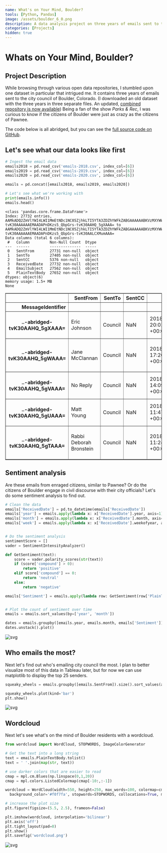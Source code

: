 ```yaml
---
name: What's on Your Mind, Boulder?
tools: [Python, Pandas]
image: /assets/boulder_6_0.png
description: A data analysis project on three years of emails sent to the Boulder city council
categories: [Projects]
hidden: true
---
```

# Whats on Your Mind, Boulder?

## Project Description

While browsing through various open data repositories, I stumbled upon one dataset in particular that intrigued me.  It contains three years of emails sent to the city council of Boulder, Colorado.  (I downloaded an old dataset with the three years in three separate files.  An updated, [combined repository is now available](https://open-data.bouldercolorado.gov/datasets/0b769502060943f0919b1930339edd63))  Being a fan of the show *Parks & Rec*, I was curious to know if the citizens of Boulder were just as crazy as the citizens of Pawnee.

The code below is all abridged, but you can see the [full source code on GitHub](https://github.com/AndrewMillerOnline/boulder-emails).

## Let's see what our data looks like first

```python
# Ingest the email data
emails2018 = pd.read_csv('emails-2018.csv', index_col=[6])
emails2019 = pd.read_csv('emails-2019.csv', index_col=[6])
emails2020 = pd.read_csv('emails-2020.csv', index_col=[6])

emails = pd.concat([emails2018, emails2019, emails2020])

# Let's see what we're working with
print(emails.info())
emails.head()
```

    <class 'pandas.core.frame.DataFrame'>
    Index: 27732 entries, AAMkADQ2ZmVlYWI4LWI1MmEtNDc1NC05ZjhkLTI5YTA3ZDZhYWFkZABGAAAAAABKVzMXYWWETKNC5OzLgZmiBwDAPnDKzs5_QbpGrs-tvK30AAAAAAEMAADAPnDKzs5_QbpGrs-tvK30AAHQ_5gXAAA= to AAMkADQ2ZmVlYWI4LWI1MmEtNDc1NC05ZjhkLTI5YTA3ZDZhYWFkZABGAAAAAABKVzMXYWWETKNC5OzLgZmiBwDAPnDKzs5_QbpGrs-tvK30AAAAAAEMAADAPnDKzs5_QbpGrs-tvK30AALCXMumAAA=
    Data columns (total 6 columns):
     #   Column         Non-Null Count  Dtype 
    ---  ------         --------------  ----- 
     0   SentFrom       27731 non-null  object
     1   SentTo         27405 non-null  object
     2   SentCC         5376 non-null   object
     3   ReceivedDate   27732 non-null  object
     4   EmailSubject   27562 non-null  object
     5   PlainTextBody  27652 non-null  object
    dtypes: object(6)
    memory usage: 1.5+ MB
    None
    




<div>
<style scoped>
    .dataframe tbody tr th:only-of-type {
        vertical-align: middle;
    }

    .dataframe tbody tr th {
        vertical-align: top;
    }

    .dataframe thead th {
        text-align: right;
    }
</style>
<table border="1" class="dataframe">
  <thead>
    <tr style="text-align: right;">
      <th></th>
      <th>SentFrom</th>
      <th>SentTo</th>
      <th>SentCC</th>
      <th>ReceivedDate</th>
      <th>EmailSubject</th>
      <th>PlainTextBody</th>
    </tr>
    <tr>
      <th>MessageIdentifier</th>
      <th></th>
      <th></th>
      <th></th>
      <th></th>
      <th></th>
      <th></th>
    </tr>
  </thead>
  <tbody>
    <tr>
      <th>..-abridged-tvK30AAHQ_5gXAAA=</th>
      <td>Eric Johnson</td>
      <td>Council</td>
      <td>NaN</td>
      <td>2018-12-31 20:01:59.0000000 +00:00</td>
      <td>redevelopment of the Balsam BCH campus</td>
      <td>Dear council members, After reading Friday's g...</td>
    </tr>
    <tr>
      <th>..-abridged-tvK30AAHQ_5gWAAA=</th>
      <td>Jane McClannan</td>
      <td>Council</td>
      <td>NaN</td>
      <td>2018-12-31 17:26:45.0000000 +00:00</td>
      <td>OAU Unintended Consequences</td>
      <td>Dear City Council Members, I have recently spe...</td>
    </tr>
    <tr>
      <th>..-abridged-tvK30AAHQ_5gVAAA=</th>
      <td>No Reply</td>
      <td>Council</td>
      <td>NaN</td>
      <td>2018-12-31 14:09:40.0000000 +00:00</td>
      <td>Messages on hold for [6bb18bf32d5a8f2798e95f9c...</td>
      <td>The following messages, addressed to Council, ...</td>
    </tr>
    <tr>
      <th>..-abridged-tvK30AAHQ_5gUAAA=</th>
      <td>Matt Young</td>
      <td>Council</td>
      <td>NaN</td>
      <td>2018-12-31 11:47:31.0000000 +00:00</td>
      <td>Pls keep shelter open all winter</td>
      <td>Dear Council -- I urge you to accept the propo...</td>
    </tr>
    <tr>
      <th>..-abridged-tvK30AAHQ_5gTAAA=</th>
      <td>Rabbi Deborah Bronstein</td>
      <td>Council</td>
      <td>NaN</td>
      <td>2018-12-31 11:24:29.0000000 +00:00</td>
      <td>Emergency shelter all winter</td>
      <td>Dear Members of the City Council, I appreciate...</td>
    </tr>
  </tbody>
</table>
</div>

## Sentiment analysis

Are these emails from enraged citizens, similar to Pawnee?  Or do the citizens of Boulder engage in civil discourse with their city officials?  Let's do some sentiment analysis to find out.


```python
# Clean the data
emails['ReceivedDate'] = pd.to_datetime(emails['ReceivedDate'])
emails['year'] = emails.apply(lambda x: x['ReceivedDate'].year, axis=1)
emails['month'] = emails.apply(lambda x: x['ReceivedDate'].month, axis=1)
emails['week'] = emails.apply(lambda x: x['ReceivedDate'].weekofyear, axis=1)


# Do the sentiment analysis
sentimentScore = []
vader = SentimentIntensityAnalyzer()

def GetSentiment(text):
    score = vader.polarity_scores(str(text))
    if (score['compound'] > 0):
        return 'positive'
    elif score['compound'] == 0:
        return 'neutral'
    else:
        return 'negative'

emails['Sentiment'] = emails.apply(lambda row: GetSentiment(row['PlainTextBody']), axis=1)


# Plot the count of sentiment over time
emails = emails.sort_values(by=['year', 'month'])

dates = emails.groupby([emails.year, emails.month, emails['Sentiment']]).size()
dates.unstack().plot()
```


![svg](/assets/boulder_4_0.svg)


## Who emails the most?

Next let's find out who's emailing city council the most.  I plan to better visualize most of this data in Tableau later, but for now we can use matplotlib to display the top 25 senders.

```python
squeaky_wheels = emails.groupby([emails.SentFrom]).size().sort_values(ascending=False).head(25)

squeaky_wheels.plot(kind='bar')
plt.show()
```


![svg](/assets/boulder_5_0.svg)

## Wordcloud

Next let's see what's on the mind of Boulder residents with a wordcloud.

```python
from wordcloud import WordCloud, STOPWORDS, ImageColorGenerator

# Get the text into a long string
text = emails.PlainTextBody.tolist()
text = ' '.join(map(str, text))

# use darker colors that are easier to read
cmap = mpl.cm.Blues(np.linspace(0,1,20))
cmap = mpl.colors.ListedColormap(cmap[-10:,:-1])

wordcloud = WordCloud(width=550, height=250, max_words=100, colormap=cmap, contour_width=4,
  background_color='#f0f7fa', stopwords=STOPWORDS, collocations=True, min_word_length=3).generate(text)

# increase the plot size
plt.figure(figsize=(5.5, 2.5), frameon=False)

plt.imshow(wordcloud, interpolation='bilinear')
plt.axis('off')
plt.tight_layout(pad=0)
plt.show()
plt.savefig('wordcloud.png')
```


![svg](/assets/boulder_6_0.svg)
